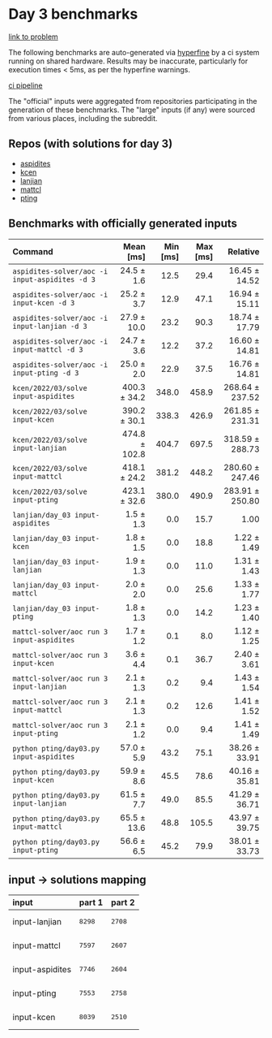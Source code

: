 # Day 3 benchmarks

[link to problem](http://adventofcode.com/2022/day/3)

The following benchmarks are auto-generated via [hyperfine](https://github.com/sharkdp/hyperfine) by a ci system running on shared hardware. Results may be inaccurate, particularly for execution times < 5ms, as per the hyperfine warnings.

[ci pipeline](http://ci.papercode.net:8080/teams/aoc2022/pipelines/aoc-compare-2022)

The "official" inputs were aggregated from repositories participating in the generation of these benchmarks. The "large" inputs (if any) were sourced from various places, including the subreddit.

## Repos (with solutions for day 3)


- [aspidites](https://github.com/aspidites/aoc2022)
- [kcen](https://github.com/kcen/AdventOfCode)
- [lanjian](https://github.com/LanJian/aoc-2022)
- [mattcl](https://github.com/mattcl/aoc2022)
- [pting](https://github.com/pting/aoc2022)

## Benchmarks with officially generated inputs
| Command | Mean [ms] | Min [ms] | Max [ms] | Relative |
|:---|---:|---:|---:|---:|
| `aspidites-solver/aoc -i input-aspidites -d 3` | 24.5 ± 1.6 | 12.5 | 29.4 | 16.45 ± 14.52 |
| `aspidites-solver/aoc -i input-kcen -d 3` | 25.2 ± 3.7 | 12.9 | 47.1 | 16.94 ± 15.11 |
| `aspidites-solver/aoc -i input-lanjian -d 3` | 27.9 ± 10.0 | 23.2 | 90.3 | 18.74 ± 17.79 |
| `aspidites-solver/aoc -i input-mattcl -d 3` | 24.7 ± 3.6 | 12.2 | 37.2 | 16.60 ± 14.81 |
| `aspidites-solver/aoc -i input-pting -d 3` | 25.0 ± 2.0 | 22.9 | 37.5 | 16.76 ± 14.81 |
| `kcen/2022/03/solve input-aspidites` | 400.3 ± 34.2 | 348.0 | 458.9 | 268.64 ± 237.52 |
| `kcen/2022/03/solve input-kcen` | 390.2 ± 30.1 | 338.3 | 426.9 | 261.85 ± 231.31 |
| `kcen/2022/03/solve input-lanjian` | 474.8 ± 102.8 | 404.7 | 697.5 | 318.59 ± 288.73 |
| `kcen/2022/03/solve input-mattcl` | 418.1 ± 24.2 | 381.2 | 448.2 | 280.60 ± 247.46 |
| `kcen/2022/03/solve input-pting` | 423.1 ± 32.6 | 380.0 | 490.9 | 283.91 ± 250.80 |
| `lanjian/day_03 input-aspidites` | 1.5 ± 1.3 | 0.0 | 15.7 | 1.00 |
| `lanjian/day_03 input-kcen` | 1.8 ± 1.5 | 0.0 | 18.8 | 1.22 ± 1.49 |
| `lanjian/day_03 input-lanjian` | 1.9 ± 1.3 | 0.0 | 11.0 | 1.31 ± 1.43 |
| `lanjian/day_03 input-mattcl` | 2.0 ± 2.0 | 0.0 | 25.6 | 1.33 ± 1.77 |
| `lanjian/day_03 input-pting` | 1.8 ± 1.3 | 0.0 | 14.2 | 1.23 ± 1.40 |
| `mattcl-solver/aoc run 3 input-aspidites` | 1.7 ± 1.2 | 0.1 | 8.0 | 1.12 ± 1.25 |
| `mattcl-solver/aoc run 3 input-kcen` | 3.6 ± 4.4 | 0.1 | 36.7 | 2.40 ± 3.61 |
| `mattcl-solver/aoc run 3 input-lanjian` | 2.1 ± 1.3 | 0.2 | 9.4 | 1.43 ± 1.54 |
| `mattcl-solver/aoc run 3 input-mattcl` | 2.1 ± 1.3 | 0.2 | 12.6 | 1.41 ± 1.52 |
| `mattcl-solver/aoc run 3 input-pting` | 2.1 ± 1.2 | 0.0 | 9.4 | 1.41 ± 1.49 |
| `python pting/day03.py input-aspidites` | 57.0 ± 5.9 | 43.2 | 75.1 | 38.26 ± 33.91 |
| `python pting/day03.py input-kcen` | 59.9 ± 8.6 | 45.5 | 78.6 | 40.16 ± 35.81 |
| `python pting/day03.py input-lanjian` | 61.5 ± 7.7 | 49.0 | 85.5 | 41.29 ± 36.71 |
| `python pting/day03.py input-mattcl` | 65.5 ± 13.6 | 48.8 | 105.5 | 43.97 ± 39.75 |
| `python pting/day03.py input-pting` | 56.6 ± 6.5 | 45.2 | 79.9 | 38.01 ± 33.73 |

## input -> solutions mapping
|input|part 1|part 2|
|:---|:---|:---|
|input-lanjian|<pre>8298</pre>|<pre>2708</pre>|
|input-mattcl|<pre>7597</pre>|<pre>2607</pre>|
|input-aspidites|<pre>7746</pre>|<pre>2604</pre>|
|input-pting|<pre>7553</pre>|<pre>2758</pre>|
|input-kcen|<pre>8039</pre>|<pre>2510</pre>|
